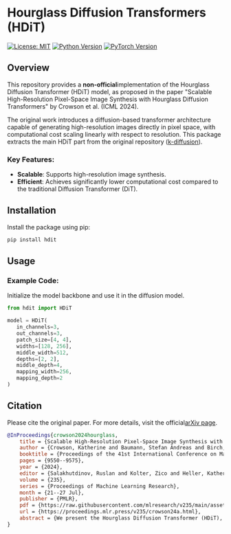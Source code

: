 # Hourglass Diffusion Transformers (HDiT)
[![License: MIT](https://img.shields.io/badge/License-MIT-yellow.svg)](https://opensource.org/licenses/MIT)
[![Python Version](https://img.shields.io/badge/Python-3.7%2B-green)](https://www.python.org/)
[![PyTorch Version](https://img.shields.io/badge/PyTorch-2.0%2B-orange)](https://pytorch.org/)

## Overview
This repository provides a **​​non-official​**​ implementation of the ​​Hourglass Diffusion Transformer (HDiT)​​ model, as proposed in the paper "Scalable High-Resolution Pixel-Space Image Synthesis with Hourglass Diffusion Transformers" by Crowson et al. (ICML 2024).

The original work introduces a diffusion-based transformer architecture capable of generating high-resolution images directly in pixel space, with computational cost scaling linearly with respect to resolution. This package extracts the main HDiT part from the original repository ([k-diffusion](https://github.com/crowsonkb/k-diffusion)).

### Key Features:
* **Scalable**: Supports high-resolution image synthesis.
* **Efficient**: Achieves significantly lower computational cost compared to the traditional Diffusion Transformer (DiT).

## Installation
Install the package using pip:
```bash
pip install hdit
```

## Usage
### Example Code:
Initialize the model backbone and use it in the diffusion model.
```python
from hdit import HDiT

model = HDiT(
   in_channels=3,
   out_channels=3,
   patch_size=[4, 4],
   widths=[128, 256],
   middle_width=512,
   depths=[2, 2],
   middle_depth=4,
   mapping_width=256,
   mapping_depth=2
)
```

## Citation
Please cite the original paper. For more details, visit the official​​ [arXiv page](https://arxiv.org/abs/2401.11605).
```bibtex
@InProceedings{crowson2024hourglass,
    title = {Scalable High-Resolution Pixel-Space Image Synthesis with Hourglass Diffusion Transformers},
    author = {Crowson, Katherine and Baumann, Stefan Andreas and Birch, Alex and Abraham, Tanishq Mathew and Kaplan, Daniel Z and Shippole, Enrico},
    booktitle = {Proceedings of the 41st International Conference on Machine Learning},
    pages = {9550--9575},
    year = {2024},
    editor = {Salakhutdinov, Ruslan and Kolter, Zico and Heller, Katherine and Weller, Adrian and Oliver, Nuria and Scarlett, Jonathan and Berkenkamp, Felix},
    volume = {235},
    series = {Proceedings of Machine Learning Research},
    month = {21--27 Jul},
    publisher = {PMLR},
    pdf = {https://raw.githubusercontent.com/mlresearch/v235/main/assets/crowson24a/crowson24a.pdf},
    url = {https://proceedings.mlr.press/v235/crowson24a.html},
    abstract = {We present the Hourglass Diffusion Transformer (HDiT), an image-generative model that exhibits linear scaling with pixel count, supporting training at high resolution (e.g. $1024 \times 1024$) directly in pixel-space. Building on the Transformer architecture, which is known to scale to billions of parameters, it bridges the gap between the efficiency of convolutional U-Nets and the scalability of Transformers. HDiT trains successfully without typical high-resolution training techniques such as multiscale architectures, latent autoencoders or self-conditioning. We demonstrate that HDiT performs competitively with existing models on ImageNet $256^2$, and sets a new state-of-the-art for diffusion models on FFHQ-$1024^2$. Code is available at https://github.com/crowsonkb/k-diffusion.}
}
```

